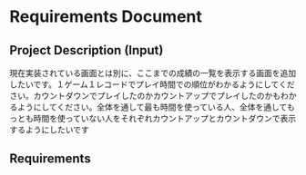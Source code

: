 # Requirements Document

## Project Description (Input)
現在実装されている画面とは別に、ここまでの成績の一覧を表示する画面を追加したいです。１ゲーム１レコードでプレイ時間での順位がわかるようにしてください。カウントダウンでプレイしたのかカウントアップでプレイしたのかもわかるようにしてください。全体を通して最も時間を使っている人、全体を通してもっとも時間を使っていない人をそれぞれカウントアップとカウントダウンで表示するようにしたいです

## Requirements
<!-- Will be generated in /kiro:spec-requirements phase -->
